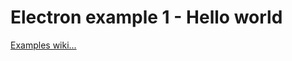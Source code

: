 # Electron example 1  - Hello world

[Examples wiki...](https://github.com/Roche-Olivier/Examples/wiki)
